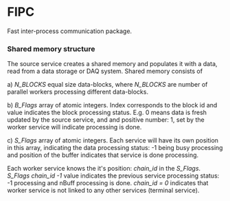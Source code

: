 # FIPC
Fast inter-process communication package.

### Shared memory structure
The source service creates a shared memory and populates it with a 
data, read from a data storage or DAQ system.
Shared memory consists of

a) *N_BLOCKS* equal size data-blocks, 
where *N_BLOCKS* are number of parallel workers processing 
different data-blocks.

b) *B_Flags* array of atomic integers. Index corresponds to the block id and value 
indicates the block processing status. E.g. 0 means data is fresh updated by the source service,
and and positive number: 1, set by the worker service will indicate processing is done.

c) *S_Flags* array of atomic integers. Each service will have its own position in this array, 
indicating the data processing status: -1 being busy processing and position of the buffer 
indicates that service is done processing.

Each worker service knows the it's position: *chain_id* in the *S_Flags*. 
*S_Flags chain_id -1* value indicates the previous service processing status: -1 processing and 
nBuff processing is done. *chain_id = 0* indicates that worker service is not linked to any other 
services (terminal service).

